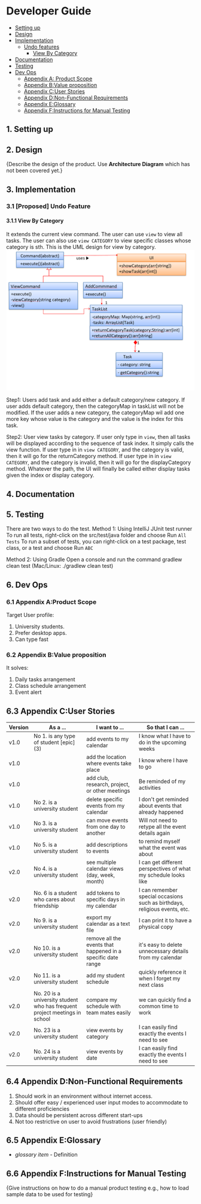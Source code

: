 # Developer Guide
* [Setting up](#1-setting-up)
* [Design](#2-design)
* [Implementation](#3-implementation)
  * [Undo features](#31-proposed-undo-feature)
    * [View By Category](#311-view-by-category)
* [Documentation](#4-documentation)
* [Testing](#5-testing)
* [Dev Ops](#6-dev-ops)
  * [Appendix A: Product Scope](#61-appendix-aproduct-scope)
  * [Appendix B:Value proposition](#62-appendix-bvalue-proposition)
  * [Appendix C:User Stories](#63-appendix-cuser-stories)
  * [Appendix D:Non-Functional Requirements](#64-appendix-dnon-functional-requirements)
  * [Appendix E:Glossary](#65-appendix-eglossary)
  * [Appendix F:Instructions for Manual Testing](#66-appendix-finstructions-for-manual-testing)
## 1. Setting up
## 2. Design

{Describe the design of the product. Use **Architecture Diagram** which has not been covered yet.}

## 3. Implementation
### 3.1 [Proposed] Undo Feature
#### 3.1.1 View By Category
It extends the current view command.
The user can use `view` to view all tasks.
The user can also use `view CATEGORY` to view specific classes whose category is sth. 
This is the UML design for view by category.
![UML for View](images/viewCategory.png)

<p>
Step1: Users add task and add either a default category/new category.
If user adds default category, then the categoryMap in taskList will not be modified.
If the user adds a new category, the categoryMap wil add one more key whose value is the category and the value is
the index for this task.
</p>


Step2:  User view tasks by category.
If user only type in `view`, then all tasks will be displayed according to the sequence of task
index. It simply calls the view function.
If user type in in `view CATEGORY`, and the category is valid, then it will go for the
returnCategory method.
If user type in in `view CATEGORY`, and the category is invalid, then it will go for the
displayCategory method. 
Whatever the path, the UI will finally be called either display tasks given the index or display
category. 


## 4. Documentation

## 5. Testing
There are two ways to do the test.
Method 1: Using IntelliJ JUnit test runner
To run all tests, right-click on the src/test/java folder and choose Run `All Tests`
To run a subset of tests, you can right-click on a test package, test class, or a test and choose Run  `ABC`

Method 2: Using Gradle
Open a console and run the command gradlew clean test (Mac/Linux: ./gradlew clean test)
## 6. Dev Ops
### 6.1 Appendix A:Product Scope
Target User profile:
1. University students.
2. Prefer desktop apps.
3. Can type fast

### 6.2 Appendix B:Value proposition
It solves:
1. Daily tasks arrangement
2. Class schedule arrangement
3. Event alert

## 6.3 Appendix C:User Stories

|Version| As a ... | I want to ... | So that I can ...|
|--------|----------|---------------|------------------|
|v1.0|No 1. is any type of student [epic] (3)   | add events to my calendar | I know what I have to do in the upcoming weeks |
|v1.0|                                          | add the location where events take place | I know where I have to go |
|v1.0|                                          | add club, research, project, or other meetings | Be reminded of my activities |
|v1.0|No 2. is a university student | delete specific events from my calendar | I don't get reminded about events that already happened |
|v1.0|No 3. is a university student | can move events from one day to another | Will not need to  retype all the event details again |
|v1.0|No 5. is a university student | add descriptions to events | to remind myself what the event was about | 
|v2.0| No 4. is a university student | see multiple calendar views (day, week, month) | I can get different perspectives of what my schedule looks like |
|v2.0| No. 6 is a student who cares about friendship | add tokens to specific days in my calendar | I can remember special occasions such as birthdays, religious events, etc. |
|v2.0| No 9. is a university student | export my calendar as a text file | I can print it to have a physical copy |
|v2.0| No 10. is a university student | remove all the events that happened in a specific date range | it's easy to delete unnecessary details from my calendar |
|v2.0| No 11. is a university student | add my student schedule | quickly reference it when I forget my next class |
|v2.0| No. 20 is a university student who has frequent project meetings in school | compare my schedule with team mates easily | we can quickly find a common time to work |
|v2.0| No. 23 is a university student | view events by category | I can easily find exactly the events I need to see |
|v2.0| No. 24 is a university student | view events by date | I can easily find exactly the events I need to see |

## 6.4 Appendix D:Non-Functional Requirements

1. Should work in an environment without internet access.
1. Should offer easy / experienced user input modes to accommodate to different proficiencies
1. Data should be persistent across different start-ups
1. Not too restrictive on user to avoid frustrations (user friendly)

## 6.5 Appendix E:Glossary

* *glossary item* - Definition

## 6.6 Appendix F:Instructions for Manual Testing

{Give instructions on how to do a manual product testing e.g., how to load sample data to be used for testing}
